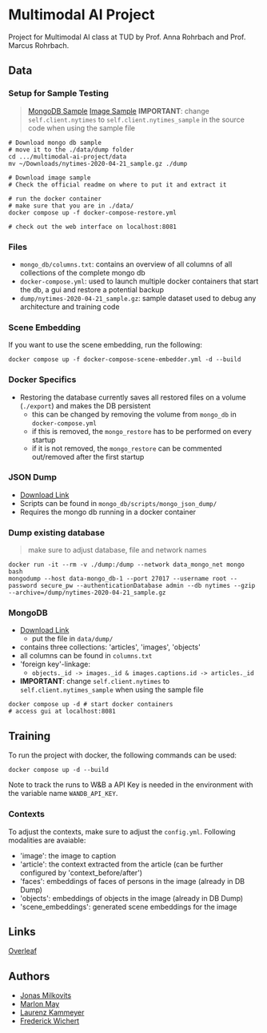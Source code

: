 # Multimodal AI Project
Project for Multimodal AI class at TUD by Prof. Anna Rohrbach and Prof. Marcus Rohrbach.

## Data
### Setup for Sample Testing
> [MongoDB Sample](https://drive.google.com/file/d/1yCZ0Qp21sDa7fnZvI8mnvKvD83UjqaIq/view?usp=sharing)
> [Image Sample]()
> **IMPORTANT**: change `self.client.nytimes` to `self.client.nytimes_sample` in the source code when using the sample file 
```
# Download mongo db sample
# move it to the ./data/dump folder
cd .../multimodal-ai-project/data
mv ~/Downloads/nytimes-2020-04-21_sample.gz ./dump

# Download image sample
# Check the official readme on where to put it and extract it

# run the docker container
# make sure that you are in ./data/
docker compose up -f docker-compose-restore.yml

# check out the web interface on localhost:8081
```

### Files
- `mongo_db/columns.txt`: contains an overview of all columns of all collections of the complete mongo db
- `docker-compose.yml`: used to launch multiple docker containers that start the db, a gui and restore a potential backup
- `dump/nytimes-2020-04-21_sample.gz`: sample dataset used to debug any architecture and training code

### Scene Embedding
If you want to use the scene embedding, run the following:
```
docker compose up -f docker-compose-scene-embedder.yml -d --build
```

### Docker Specifics
- Restoring the database currently saves all restored files on a volume (`./export`) and makes the DB persistent
    - this can be changed by removing the volume from `mongo_db` in `docker-compose.yml`
    - if this is removed, the `mongo_restore` has to be performed on every startup
    - if it is not removed, the `mongo_restore` can be commented out/removed after the first startup

### JSON Dump
- [Download Link](https://drive.google.com/file/d/1HtJzZFfv70t8xzj0L7mYtP3j-KaRgbKC/view?usp=sharing)
- Scripts can be found in `mongo_db/scripts/mongo_json_dump/`
- Requires the mongo db running in a docker container

### Dump existing database
> make sure to adjust database, file and network names
```
docker run -it --rm -v ./dump:/dump --network data_mongo_net mongo bash
mongodump --host data-mongo_db-1 --port 27017 --username root --password secure_pw --authenticationDatabase admin --db nytimes --gzip --archive=/dump/nytimes-2020-04-21_sample.gz
```

### MongoDB
- [Download Link](https://drive.google.com/file/d/1yCZ0Qp21sDa7fnZvI8mnvKvD83UjqaIq/view?usp=sharing)
    - put the file in `data/dump/`
- contains three collections: 'articles', 'images', 'objects'
- all columns can be found in `columns.txt`
- 'foreign key'-linkage:
    - `objects._id -> images._id & images.captions.id -> articles._id`
- **IMPORTANT**: change `self.client.nytimes` to `self.client.nytimes_sample` when using the sample file 
```
docker compose up -d # start docker containers
# access gui at localhost:8081
```

## Training 
To run the project with docker, the following commands can be used:
```
docker compose up -d --build
```
Note to track the runs to W&B a API Key is needed in the environment with the variable name `WANDB_API_KEY`.

### Contexts
To adjust the contexts, make sure to adjust the `config.yml`.
Following modalities are avaiable:
- 'image': the image to caption
- 'article': the context extracted from the article (can be further configured by 'context_before/after')
- 'faces': embeddings of faces of persons in the image (already in DB Dump)
- 'objects': embeddings of objects in the image (already in DB Dump)
- 'scene_embeddings': generated scene embeddings for the image

## Links
[Overleaf](https://sharelatex.tu-darmstadt.de/project/6654a0cdac6c54d019b61b3a)

## Authors
- [Jonas Milkovits](https://github.com/j-milkovits)
- [Marlon May](https://github.com/Marlon154)
- [Laurenz Kammeyer](https://github.com/DeadCowboy)
- [Frederick Wichert](https://github.com/f-wichert)
